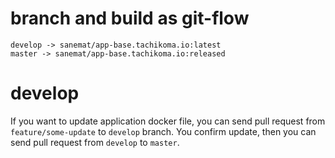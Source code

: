 # branch and build as git-flow

```
develop -> sanemat/app-base.tachikoma.io:latest
master -> sanemat/app-base.tachikoma.io:released
```

# develop

If you want to update application docker file, you can send pull request from `feature/some-update` to `develop` branch.
You confirm update, then you can send pull request from `develop` to `master`.
